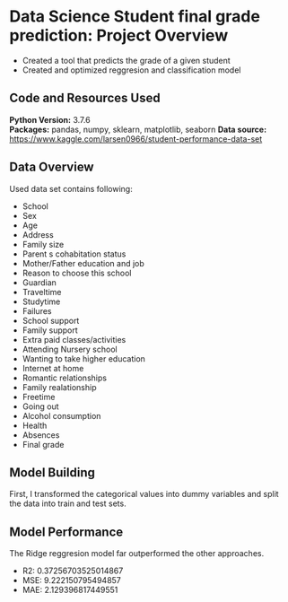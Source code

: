# Data Science Student final grade prediction: Project Overview
* Created a tool that predicts the grade of a given student
* Created and optimized reggresion and classification  model

## Code and Resources Used
**Python Version:** 3.7.6  
**Packages:** pandas, numpy, sklearn, matplotlib, seaborn
**Data source:** https://www.kaggle.com/larsen0966/student-performance-data-set

## Data Overview
Used data set contains following:

* School	
* Sex 
* Age	
* Address	
* Family size	
* Parent s cohabitation status	
* Mother/Father education	and job	
* Reason to choose this school	
* Guardian	
* Traveltime	
* Studytime	
* Failures
* School support	
* Family support
* Extra paid classes/activities	
* Attending Nursery school	
* Wanting to take higher education	
* Internet at home
* Romantic relationships
* Family realationship	
* Freetime
* Going out
* Alcohol consumption
* Health
* Absences	
* Final grade


## Model Building
First, I transformed the categorical values into dummy variables and split the data into train and test sets.


## Model Performance
The Ridge reggresion model far outperformed the other approaches.
* R2: 0.37256703525014867 
* MSE: 9.222150795494857 
* MAE: 2.129396817449551


